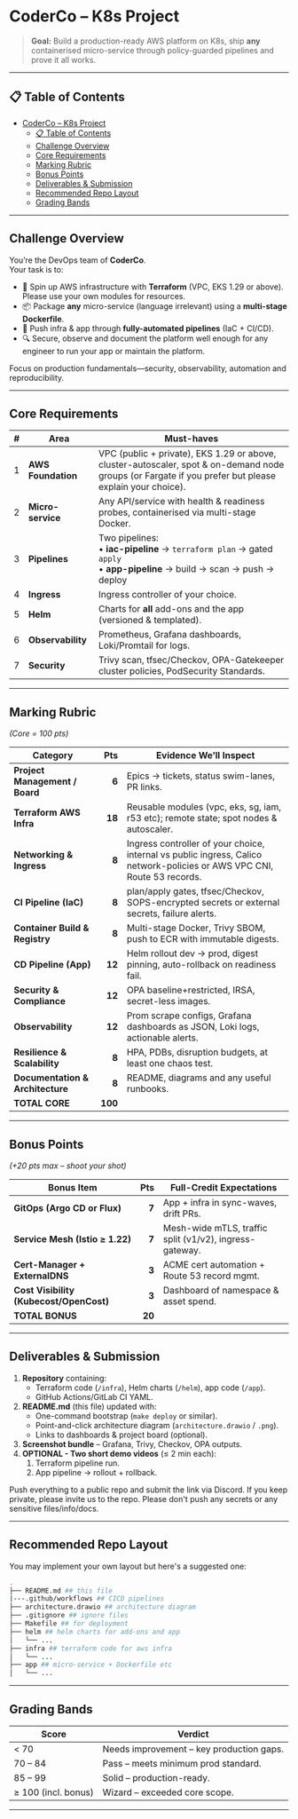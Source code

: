 # CoderCo – K8s Project

> **Goal:** Build a production-ready AWS platform on K8s, ship **any** containerised micro-service through policy-guarded pipelines and prove it all works.

---

## 📋 Table of Contents
- [CoderCo – K8s Project](#coderco--k8s-project)
  - [📋 Table of Contents](#-table-of-contents)
  - [Challenge Overview](#challenge-overview)
  - [Core Requirements](#core-requirements)
  - [Marking Rubric](#marking-rubric)
  - [Bonus Points](#bonus-points)
  - [Deliverables \& Submission ](#deliverables--submission-)
  - [Recommended Repo Layout ](#recommended-repo-layout-)
  - [Grading Bands ](#grading-bands-)

---

## Challenge Overview
You’re the DevOps team of **CoderCo**.  
Your task is to:

* 🔧 Spin up AWS infrastructure with **Terraform** (VPC, EKS 1.29 or above). Please use your own modules for resources. 
* 📦 Package **any** micro-service (language irrelevant) using a **multi-stage Dockerfile**.  
* 🔄 Push infra & app through **fully-automated pipelines** (IaC + CI/CD).  
* 🔍 Secure, observe and document the platform well enough for any engineer to run your app or maintain the platform.

Focus on production fundamentals—security, observability, automation and reproducibility. 

---

## Core Requirements
| # | Area | Must-haves |
|---|------|------------|
| 1 | **AWS Foundation** | VPC (public + private), EKS 1.29 or above, cluster-autoscaler, spot & on-demand node groups (or Fargate if you prefer but please explain your choice). |
| 2 | **Micro-service** | Any API/service with health & readiness probes, containerised via multi-stage Docker. |
| 3 | **Pipelines** | Two pipelines:<br>• **iac-pipeline** → `terraform plan` → gated `apply`<br>• **app-pipeline** → build → scan → push → deploy |
| 4 | **Ingress** | Ingress controller of your choice. |
| 5 | **Helm** | Charts for **all** add-ons and the app (versioned & templated). |
| 6 | **Observability** | Prometheus, Grafana dashboards, Loki/Promtail for logs. |
| 7 | **Security** | Trivy scan, tfsec/Checkov, OPA-Gatekeeper cluster policies, PodSecurity Standards. |

---

## Marking Rubric  
*(Core = 100 pts)* <a name="marking-rubric"></a>

| Category | Pts | Evidence We’ll Inspect |
|----------|----:|------------------------|
| **Project Management / Board** | **6** | Epics → tickets, status swim-lanes, PR links. |
| **Terraform AWS Infra** | **18** | Reusable modules (vpc, eks, sg, iam, r53 etc); remote state; spot nodes & autoscaler. |
| **Networking & Ingress** | **8** | Ingress controller of your choice, internal vs public ingress, Calico network-policies or AWS VPC CNI, Route 53 records. |
| **CI Pipeline (IaC)** | **8** | plan/apply gates, tfsec/Checkov, SOPS-encrypted secrets or external secrets, failure alerts. |
| **Container Build & Registry** | **8** | Multi-stage Docker, Trivy SBOM, push to ECR with immutable digests. |
| **CD Pipeline (App)** | **12** | Helm rollout dev → prod, digest pinning, auto-rollback on readiness fail. |
| **Security & Compliance** | **12** | OPA baseline+restricted, IRSA, secret-less images. |
| **Observability** | **12** | Prom scrape configs, Grafana dashboards as JSON, Loki logs, actionable alerts. |
| **Resilience & Scalability** | **8** | HPA, PDBs, disruption budgets, at least one chaos test. |
| **Documentation & Architecture** | **8** | README, diagrams and any useful runbooks. |
| **TOTAL CORE** | **100** |  |

---

## Bonus Points
  
*(+20 pts max – shoot your shot)* <a name="bonus-opportunities"></a>

| Bonus Item | Pts | Full-Credit Expectations |
|------------|----:|--------------------------|
| **GitOps (Argo CD or Flux)** | **7** | App + infra in sync-waves, drift PRs. |
| **Service Mesh (Istio ≥ 1.22)** | **7** | Mesh-wide mTLS, traffic split (v1/v2), ingress-gateway. |
| **Cert-Manager + ExternalDNS** | **3** | ACME cert automation + Route 53 record mgmt. |
| **Cost Visibility (Kubecost/OpenCost)** | **3** | Dashboard of namespace & asset spend. |
| **TOTAL BONUS** | **20** |  |

---

## Deliverables & Submission <a name="deliverables--submission"></a>

1. **Repository** containing:  
   * Terraform code (`/infra`), Helm charts (`/helm`), app code (`/app`).  
   * GitHub Actions/GitLab CI YAML.  
2. **README.md** (this file) updated with:  
   * One-command bootstrap (`make deploy` or similar).  
   * Point-and-click architecture diagram (`architecture.drawio` / `.png`).  
   * Links to dashboards & project board (optional).  
3. **Screenshot bundle** – Grafana, Trivy, Checkov, OPA outputs.
4. **OPTIONAL - Two short demo videos** (≤ 2 min each):  
   1. Terraform pipeline run.  
   2. App pipeline → rollout + rollback.  

Push everything to a public repo and submit the link via Discord. If you keep private, please invite us to the repo. Please don't push any secrets or any sensitive files/info/docs. 

---

## Recommended Repo Layout <a name="recommended-repo-layout"></a>

You may implement your own layout but here's a suggested one:

```bash
.
├── README.md ## this file
|---.github/workflows ## CICD pipelines
├── architecture.drawio ## architecture diagram
├── .gitignore ## ignore files
├── Makefile ## for deployment
├── helm ## helm charts for add-ons and app
│   └── ...
├── infra ## terraform code for aws infra
│   └── ...
├── app ## micro-service + Dockerfile etc
│   └── ...
```

---

## Grading Bands <a name="grading-bands"></a>

| Score | Verdict |
|-------|---------|
| < 70  | Needs improvement – key production gaps. |
| 70 – 84 | Pass – meets minimum prod standard. |
| 85 – 99 | Solid – production-ready. |
| ≥ 100 (incl. bonus) | Wizard – exceeded core scope. |

---
